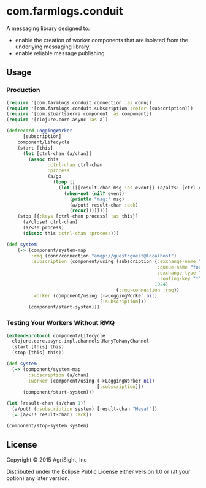 # com.farmlogs.conduit

A messaging library designed to:

- enable the creation of worker components that are isolated from the
underlying messaging library.
- enable reliable message publishing

## Usage

### Production

```clojure
(require '[com.farmlogs.conduit.connection :as conn])
(require '[com.farmlogs.conduit.subscription :refer [subscription]])
(require '[com.stuartsierra.component :as component])
(require '[clojure.core.async :as a])

(defrecord LoggingWorker
      [subscription]
    component/Lifecycle
    (start [this]
      (let [ctrl-chan (a/chan)]
        (assoc this
               :ctrl-chan ctrl-chan
               :process
               (a/go
                 (loop []
                   (let [[[result-chan msg :as event]] (a/alts! [ctrl-chan subscription])]
                     (when-not (nil? event)
                       (println "msg:" msg)
                       (a/put! result-chan :ack)
                       (recur))))))))
    (stop [{:keys [ctrl-chan process] :as this}]
      (a/close! ctrl-chan)
      (a/<!! process)
      (dissoc this :ctrl-chan :process)))

(def system
    (-> (component/system-map
         :rmq (conn/connection "amqp://guest:guest@localhost")
         :subscription (component/using (subscription {:exchange-name "foo"
                                                       :queue-name "foo"
                                                       :exchange-type "topic"
                                                       :routing-key "*"}
                                                      1024)
                                        {:rmq-connection :rmq})
         :worker (component/using (->LoggingWorker nil)
                                  [:subscription]))
        (component/start-system)))
```

### Testing Your Workers Without RMQ

```clojure
(extend-protocol component/Lifecycle
  clojure.core.async.impl.channels.ManyToManyChannel
  (start [this] this)
  (stop [this] this))

(def system
  (-> (component/system-map
        :subscription (a/chan)
        :worker (component/using (->LoggingWorker nil)
                                 [:subscription]))
      (component/start-system)))

(let [result-chan (a/chan 1)]
  (a/put! (:subscription system) [result-chan "Heya!"])
  (= (a/<!! result-chan) :ack))

(component/stop-system system)
```

## License

Copyright © 2015 AgriSight, Inc

Distributed under the Eclipse Public License either version 1.0 or (at
your option) any later version.
